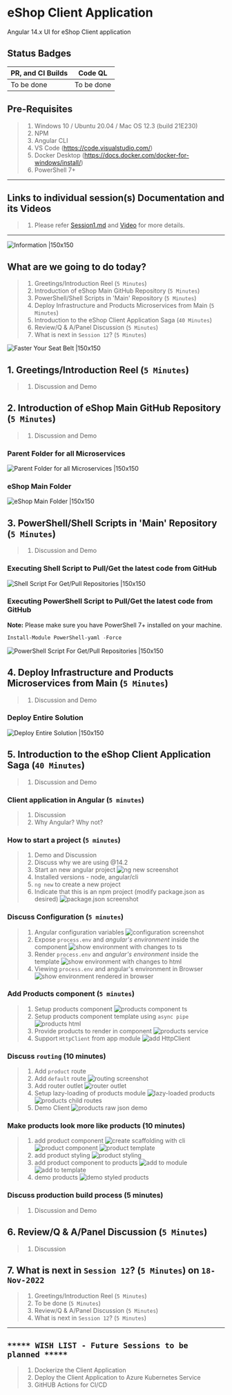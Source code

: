 # eShop Client Application

Angular 14.x UI for eShop Client application

## Status Badges

| PR, and CI Builds | Code QL |
| ---------------------------------------------------------------------------------------------------------------------------------------------------------------------------------------------------------------------------------- | ------------------------------------------------------------------------------------------------------------------------------------------------------------------------------------------------------------------------- |
| To be done | To be done |

## Pre-Requisites

> 1. Windows 10 / Ubuntu 20.04 / Mac OS 12.3 (build 21E230)
> 1. NPM
> 1. Angular CLI
> 1. VS Code (<https://code.visualstudio.com/>)
> 1. Docker Desktop (<https://docs.docker.com/docker-for-windows/install/>)
> 1. PowerShell 7+

---

## Links to individual session(s) Documentation and its Videos

> 1. Please refer [Session1.md](./Documentation/Sessions/Session1.md) and [Video](https://www.youtube.com/watch?v=wQ0Xf4pKZaQ) for more details.

---

![Information |150x150](./Documentation/Images/Information.PNG)

## What are we going to do today?

> 1. Greetings/Introduction Reel (`5 Minutes`)
> 1. Introduction of eShop Main GitHub Repository (`5 Minutes`)
> 1. PowerShell/Shell Scripts in 'Main' Repository (`5 Minutes`)
> 1. Deploy Infrastructure and Products Microservices from Main (`5 Minutes`)
> 1. Introduction to the eShop Client Application Saga (`40 Minutes`)
> 1. Review/Q & A/Panel Discussion (`5 Minutes`)
> 1. What is next in `Session 12`? (`5 Minutes`)

![Faster Your Seat Belt |150x150](./Documentation/Images/SeatBelt.PNG)

## 1. Greetings/Introduction Reel (`5 Minutes`)

> 1. Discussion and Demo

## 2. Introduction of eShop Main GitHub Repository (`5 Minutes`)

> 1. Discussion and Demo

### Parent Folder for all Microservices

![Parent Folder for all Microservices |150x150](./Documentation/Images/S1/Parent_Folder_Microservices.PNG)

### eShop Main Folder

![eShop Main Folder |150x150](./Documentation/Images/S1/eShop-Main-Folder.PNG)

## 3. PowerShell/Shell Scripts in 'Main' Repository (`5 Minutes`)

> 1. Discussion and Demo

### Executing Shell Script to Pull/Get the latest code from GitHub

![Shell Script For Get/Pull Repositories |150x150](./Documentation/Images/S1/ShellScriptForRepositories.PNG)

### Executing PowerShell Script to Pull/Get the latest code from GitHub

**Note:** Please make sure you have PowerShell 7+ installed on your machine.

```powershell
Install-Module PowerShell-yaml -Force
```

![PowerShell Script For Get/Pull Repositories |150x150](./Documentation/Images/S1/PSScriptForRepositories.PNG)

## 4. Deploy Infrastructure and Products Microservices from Main (`5 Minutes`)

> 1. Discussion and Demo

### Deploy Entire Solution

![Deploy Entire Solution |150x150](./Documentation/Images/S1/DeployEntireSolution.PNG)

## 5. Introduction to the eShop Client Application Saga (`40 Minutes`)

> 1. Discussion and Demo

### Client application in Angular (`5 minutes`)

> 1. Discussion
> 1. Why Angular? Why not?

### How to start a project (`5 minutes`)

> 1. Demo and Discussion
> 2. Discuss why we are using @14.2
> 3. Start an new angular project
![ng new screenshot](./Documentation/Images/S1/Ng_New.PNG)
> 4. Installed versions - node, angular/cli
> 5. `ng new` to create a new project
> 6. Indicate that this is an npm project (modify package.json as desired)
![package.json screenshot](./Documentation/Images/S1/Package_Json.PNG)

### Discuss Configuration (`5 minutes`)

> 1. Angular configuration variables
![configuration screenshot](./Documentation/Images/S1/Configuration.PNG)
> 2. Expose `process.env` and _angular's environment_ inside the component
![show environment with changes to ts](./Documentation/Images/S1/Show_Environment_TS.PNG)
> 3. Render `process.env` and _angular's environment_ inside the template
![show environment with changes to html](./Documentation/Images/S1/Show_Environment_Html.PNG)
> 4. Viewing `process.env` and angular's environment in Browser
![show environment rendered in browser](./Documentation/Images/S1/Show_Environment_Page.PNG)

### Add Products component (`5 minutes`)

> 1. Setup products component
![products component ts](./Documentation/Images/S1/Products_Component_Ts.PNG)
> 2. Setup products component template using `async pipe`
![products html](./Documentation/Images/S1/Products_Component_Html.PNG)
> 3. Provide products to render in component
![products service](./Documentation/Images/S1/Products_Service_Basic_Concept.PNG)
> 4. Support `HttpClient` from app module
![add HttpClient](./Documentation/Images/S1/app%20module%20http%20client.png)

### Discuss `routing` (10 minutes)

> 1. Add `product` route
> 2. Add `default` route
![routing screenshot](./Documentation/Images/S1/app%20routing%20module.png)
> 3. Add router outlet
![router outlet](./Documentation/Images/S1/router%20outlet.png)
> 4. Setup lazy-loading of products module
![lazy-loaded products](./Documentation/Images/S1/products%20module%20changes.png)
![products child routes](./Documentation/Images/S1/products%20routing%20module.png)
> 5. Demo Client
> ![products raw json demo](./Documentation/Images/S1/demo%20products.png)

### Make products look more like products (10 minutes)

> 1. add product component
![create scaffolding with cli](./Documentation/Images/S1/create%20product%20with%20cli.png)
![product component](./Documentation/Images/S1/create%20product%20component.png)
![product template](./Documentation/Images/S1/create%20product%20template.png)
> 1. add product styling
![product styling](./Documentation/Images/S1/style%20product.png)
> 1. add product component to products
![add to module](./Documentation/Images/S1/add%20product%20to%20products%20module.png)
![add to template](./Documentation/Images/S1/add%20product%20component%20to%20products%20template.png)
> 3. demo products
![demo styled products](./Documentation/Images/S1/demo%20styled%20products.png)

### Discuss production build process (5 minutes)

> 1. Discussion and Demo

## 6. Review/Q & A/Panel Discussion (`5 Minutes`)

> 1. Discussion

## 7. What is next in `Session 12`? (`5 Minutes`) on `18-Nov-2022`

> 1. Greetings/Introduction Reel (`5 Minutes`)
> 1. To be done (`5 Minutes`)
> 1. Review/Q & A/Panel Discussion (`5 Minutes`)
> 1. What is next in `Session 12`? (`5 Minutes`)

---

## `***** WISH LIST - Future Sessions to be planned *****`

> 1. Dockerize the Client Application
> 1. Deploy the Client Application to Azure Kubernetes Service
> 1. GitHUB Actions for CI/CD
